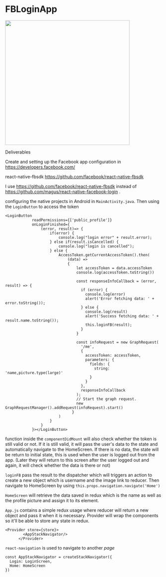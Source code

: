 # FBLoginApp

<img src="https://media.giphy.com/media/FCAf4VqYnLOvq9J1BS/giphy.gif" height="400" />

Deliverables

Create and setting up the Facebook app configuration in https://developers.facebook.com/

react-native-fbsdk https://github.com/facebook/react-native-fbsdk

I use https://github.com/facebook/react-native-fbsdk instead of https://github.com/magus/react-native-facebook-login .

configuring the native projects in Android in `MainActivity.java`.
Then using the `LoginButton` to access the token
```
<LoginButton
            readPermissions={['public_profile']}
            onLoginFinished={
                (error, result)=> {
                    if(error) {
                        console.log("login error" + result.error);
                    } else if(result.isCancelled) {
                        console.log("login is cancelled");
                    } else {
                        AccessToken.getCurrentAccessToken().then(
                            (data) => 
                            {
                                let accessToken = data.accessToken
                                console.log(accessToken.toString())
                    
                                const responseInfoCallback = (error, result) => {
                                  if (error) {
                                    console.log(error)
                                    alert('Error fetching data: ' + error.toString());
                                  } else {
                                    console.log(result)
                                    alert('Success fetching data: ' + result.name.toString());                                     
                                    this.loginFB(result);
                                  }
                                }
                    
                                const infoRequest = new GraphRequest(
                                  '/me',
                                  {
                                    accessToken: accessToken,
                                    parameters: {
                                      fields: {
                                        string: 'name,picture.type(large)'
                                      }
                                    }
                                  },
                                  responseInfoCallback
                                );
                                // Start the graph request.
                                new GraphRequestManager().addRequest(infoRequest).start()
                              }
                        )
                    }
                }
            }></LoginButton>
```

function inside the `componentDidMount` will also check whether the token is still valid or not. If it is still valid, it will pass the user's data to the state and automatically navigate to the HomeScreen. If there is no data, the state will be return to initial state, this is used when the user is logged out from the app. (Later they will return to this screen after the user logged out and again, it will check whether the data is there or not)

`loginFB` pass the result to the dispatcher which will triggers an action to create a new object which is username and the image link to reducer.
Then navigate to HomeScreen by using `this.props.navigation.navigate('Home')`

`HomeScreen` will retrieve the data saved in redux which is the name as well as the profile picture and assign it to its element.

`App.js` contains a simple redux usage where reducer will return a new object and pass it when it is necessary. Provider will wrap the components so it'll be able to store any state in redux.
```
<Provider store={store}>
        <AppStackNavigator/>
      </Provider>
```
`react-navigation` is used to navigate to another *page*
```
const AppStackNavigator = createStackNavigator({
  Login: LoginScreen,
  Home: HomeScreen
})
```
